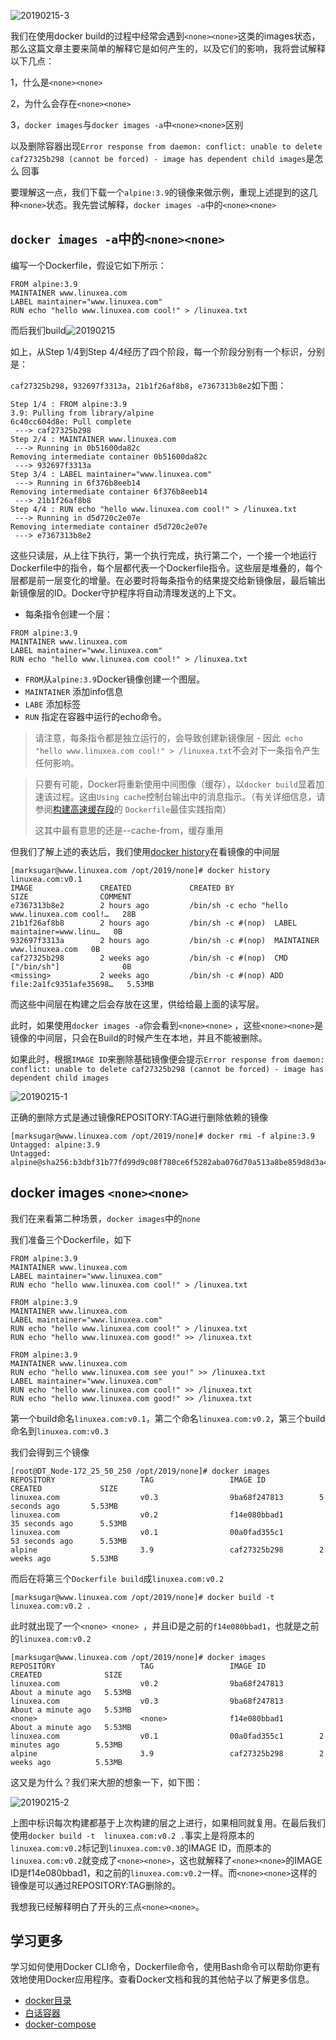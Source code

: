 ![20190215-3](../img/20190215-3.png)

我们在使用docker build的过程中经常会遇到`<none><none>`这类的images状态，那么这篇文章主要来简单的解释它是如何产生的，以及它们的影响，我将尝试解释以下几点：

1，什么是`<none><none>`

2，为什么会存在`<none><none>`

3，`docker images`与`docker images -a`中`<none><none>`区别

以及删除容器出现`Error response from daemon: conflict: unable to delete caf27325b298 (cannot be forced) - image has dependent child images`是怎么 回事

要理解这一点，我们下载一个`alpine:3.9`的镜像来做示例，重现上述提到的这几种`<none>`状态。我先尝试解释，`docker images -a`中的`<none><none>`

## `docker images -a`中的`<none><none>`

编写一个Dockerfile，假设它如下所示：

```
FROM alpine:3.9
MAINTAINER www.linuxea.com
LABEL maintainer="www.linuxea.com"
RUN echo "hello www.linuxea.com cool!" > /linuxea.txt
```

而后我们build![20190215](../img/20190215.png)

如上，从Step 1/4到Step 4/4经历了四个阶段，每一个阶段分别有一个标识，分别是：

`caf27325b298`，`932697f3313a`，`21b1f26af8b8`，`e7367313b8e2`如下图：

```
Step 1/4 : FROM alpine:3.9
3.9: Pulling from library/alpine
6c40cc604d8e: Pull complete 
 ---> caf27325b298
Step 2/4 : MAINTAINER www.linuxea.com
 ---> Running in 0b51600da82c
Removing intermediate container 0b51600da82c
 ---> 932697f3313a
Step 3/4 : LABEL maintainer="www.linuxea.com"
 ---> Running in 6f376b8eeb14
Removing intermediate container 6f376b8eeb14
 ---> 21b1f26af8b8
Step 4/4 : RUN echo "hello www.linuxea.com cool!" > /linuxea.txt
 ---> Running in d5d720c2e07e
Removing intermediate container d5d720c2e07e
 ---> e7367313b8e2
```

这些只读层，从上往下执行，第一个执行完成，执行第二个，一个接一个地运行Dockerfile中的指令，每个层都代表一个Dockerfile指令。这些层是堆叠的，每个层都是前一层变化的增量。在必要时将每条指令的结果提交给新镜像层，最后输出新镜像层的ID。Docker守护程序将自动清理发送的上下文。

- 每条指令创建一个层：

```
FROM alpine:3.9
MAINTAINER www.linuxea.com
LABEL maintainer="www.linuxea.com"
RUN echo "hello www.linuxea.com cool!" > /linuxea.txt
```

- `FROM`从`alpine:3.9`Docker镜像创建一个图层。
- `MAINTAINER` 添加info信息
- `LABE` 添加标签
- `RUN` 指定在容器中运行的echo命令。

>  请注意，每条指令都是独立运行的，会导致创建新镜像层 - 因此` echo "hello www.linuxea.com cool!" > /linuxea.txt`不会对下一条指令产生任何影响。

>  只要有可能，Docker将重新使用中间图像（缓存），以`docker build`显着加速该过程。这由`Using cache`控制台输出中的消息指示。（有关详细信息，请参阅[构建高速缓存段](https://docs.docker.com/engine/userguide/eng-image/dockerfile_best-practices/#build-cache)的 `Dockerfile`最佳实践指南）
>
> 这其中最有意思的还是--cache-from，缓存重用

但我们了解上述的表达后，我们使用[docker history](https://docs.docker.com/engine/reference/commandline/history/)在看镜像的中间层

```
[marksugar@www.linuxea.com /opt/2019/none]# docker history linuxea.com:v0.1
IMAGE               CREATED             CREATED BY                                      SIZE                COMMENT
e7367313b8e2        2 hours ago         /bin/sh -c echo "hello www.linuxea.com cool!…   28B                 
21b1f26af8b8        2 hours ago         /bin/sh -c #(nop)  LABEL maintainer=www.linu…   0B                  
932697f3313a        2 hours ago         /bin/sh -c #(nop)  MAINTAINER www.linuxea.com   0B                  
caf27325b298        2 weeks ago         /bin/sh -c #(nop)  CMD ["/bin/sh"]              0B                  
<missing>           2 weeks ago         /bin/sh -c #(nop) ADD file:2a1fc9351afe35698…   5.53MB   
```
而这些中间层在构建之后会存放在这里，供给给最上面的读写层。

此时，如果使用`docker images -a`你会看到`<none><none>` ，这些`<none><none>`是镜像的中间层，只会在Build的时候产生在本地，并且不能被删除。

如果此时，根据`IMAGE ID`来删除基础镜像便会提示`Error response from daemon: conflict: unable to delete caf27325b298 (cannot be forced) - image has dependent child images`

![20190215-1](../img/20190215-1.png)

正确的删除方式是通过镜像REPOSITORY:TAG进行删除依赖的镜像

```
[marksugar@www.linuxea.com /opt/2019/none]# docker rmi -f alpine:3.9
Untagged: alpine:3.9
Untagged: alpine@sha256:b3dbf31b77fd99d9c08f780ce6f5282aba076d70a513a8be859d8d3a4d0c92b8
```
## docker images `<none><none>`

我们在来看第二种场景，`docker images`中的`none`

我们准备三个Dockerfile，如下

```
FROM alpine:3.9
MAINTAINER www.linuxea.com
LABEL maintainer="www.linuxea.com"
RUN echo "hello www.linuxea.com cool!" > /linuxea.txt
```

```
FROM alpine:3.9
MAINTAINER www.linuxea.com
LABEL maintainer="www.linuxea.com"
RUN echo "hello www.linuxea.com cool!" > /linuxea.txt
RUN echo "hello www.linuxea.com good!" >> /linuxea.txt
```

```
FROM alpine:3.9
MAINTAINER www.linuxea.com
RUN echo "hello www.linuxea.com see you!" >> /linuxea.txt
LABEL maintainer="www.linuxea.com"
RUN echo "hello www.linuxea.com cool!" >> /linuxea.txt
RUN echo "hello www.linuxea.com good!" >> /linuxea.txt
```

第一个build命名`linuxea.com:v0.1`，第二个命名`linuxea.com:v0.2`，第三个build命名到`linuxea.com:v0.3`

我们会得到三个镜像

```
[root@DT_Node-172_25_50_250 /opt/2019/none]# docker images
REPOSITORY                   TAG                 IMAGE ID            CREATED             SIZE
linuxea.com                  v0.3                9ba68f247813        5 seconds ago       5.53MB
linuxea.com                  v0.2                f14e080bbad1        35 seconds ago      5.53MB
linuxea.com                  v0.1                00a0fad355c1        53 seconds ago      5.53MB
alpine                       3.9                 caf27325b298        2 weeks ago         5.53MB
```

而后在将第三个`Dockerfile build`成`linuxea.com:v0.2`

```
[marksugar@www.linuxea.com /opt/2019/none]# docker build -t  linuxea.com:v0.2 .
```

此时就出现了一个`<none> <none> `，并且iD是之前的`f14e080bbad1`，也就是之前的`linuxea.com:v0.2`

```
[marksugar@www.linuxea.com /opt/2019/none]# docker images
REPOSITORY                   TAG                 IMAGE ID            CREATED              SIZE
linuxea.com                  v0.2                9ba68f247813        About a minute ago   5.53MB
linuxea.com                  v0.3                9ba68f247813        About a minute ago   5.53MB
<none>                       <none>              f14e080bbad1        About a minute ago   5.53MB
linuxea.com                  v0.1                00a0fad355c1        2 minutes ago        5.53MB
alpine                       3.9                 caf27325b298        2 weeks ago          5.53MB
```

这又是为什么？我们来大胆的想象一下，如下图：

![20190215-2](../img/20190215-2.png)

上图中标识每次构建都基于上次构建的层之上进行，如果相同就复用。在最后我们使用`docker build -t  linuxea.com:v0.2 .`事实上是将原本的`linuxea.com:v0.2`标记到`linuxea.com:v0.3`的IMAGE ID，而原本的`linuxea.com:v0.2`就变成了`<none><none>`，这也就解释了`<none><none>`的IMAGE ID是f14e080bbad1，和之前的`linuxea.com:v0.2`一样。而`<none><none>`这样的镜像是可以通过REPOSITORY:TAG删除的。

我想我已经解释明白了开头的三点`<none><none>`。

## 学习更多

学习如何使用Docker CLI命令，Dockerfile命令，使用Bash命令可以帮助你更有效地使用Docker应用程序。查看Docker文档和我的其他帖子以了解更多信息。

- [docker目录](https://www.linuxea.com/category/big-data/)
- [白话容器](https://www.linuxea.com/tag/%E7%99%BD%E8%AF%9D%E5%AE%B9%E5%99%A8/)
- [docker-compose](https://www.linuxea.com/tag/docker-compose/)
